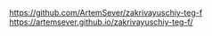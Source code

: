 https://github.com/ArtemSever/zakrivayuschiy-teg-f
https://artemsever.github.io/zakrivayuschiy-teg-f/